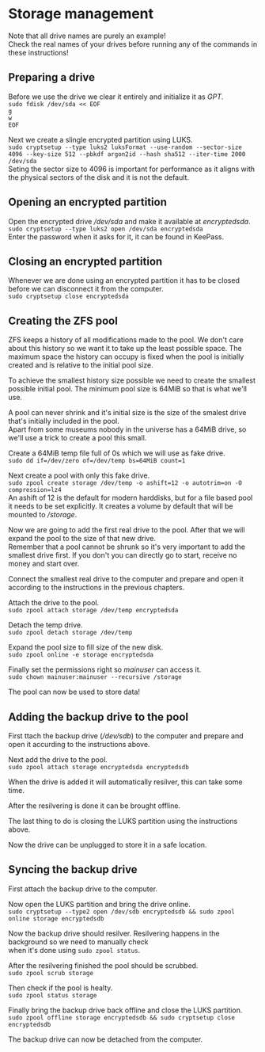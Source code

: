 # Storage management

Note that all drive names are purely an example!\
Check the real names of your drives before running any of the commands in these instructions!

## Preparing a drive
Before we use the drive we clear it entirely and initialize it as *GPT*.\
`sudo fdisk /dev/sda << EOF`\
`g`\
`w`\
`EOF`

Next we create a slingle encrypted partition using LUKS.\
`sudo cryptsetup --type luks2 luksFormat --use-random --sector-size 4096 --key-size 512 --pbkdf argon2id --hash sha512 --iter-time 2000 /dev/sda`\
Seting the sector size to 4096 is important for performance as it aligns with the physical sectors of the disk and it is not the default.

## Opening an encrypted partition
Open the encrypted drive */dev/sda* and make it available at *encryptedsda*.\
`sudo cryptsetup --type luks2 open /dev/sda encryptedsda`\
Enter the password when it asks for it, it can be found in KeePass.

## Closing an encrypted partition
Whenever we are done using an encrypted partition it has to be closed before we can disconnect it from the computer.\
`sudo cryptsetup close encryptedsda`

## Creating the ZFS pool
ZFS keeps a history of all modifications made to the pool. We don't care about this history so we want it to take up the least possible space. The maximum space the history can occupy is fixed when the pool is initially created and is relative to the initial pool size.

To achieve the smallest history size possible we need to create the smallest possible initial pool. The minimum pool size is 64MiB so that is what we'll use.

A pool can never shrink and it's initial size is the size of the smalest drive that's initially included in the pool.\
Apart from some museums nobody in the universe has a 64MiB drive, so we'll use a trick to create a pool this small.

Create a 64MiB temp file full of 0s which we will use as fake drive.\
`sudo dd if=/dev/zero of=/dev/temp bs=64MiB count=1`

Next create a pool with only this fake drive.\
`sudo zpool create storage /dev/temp -o ashift=12 -o autotrim=on -O compression=lz4`\
An ashift of 12 is the default for modern harddisks, but for a file based pool it needs to be set explicitly. It creates a volume by default that will be mounted to */storage*.

Now we are going to add the first real drive to the pool. After that we will expand the pool to the size of that new drive.\
Remember that a pool cannot be shrunk so it's very important to add the smallest drive first. If you don't you can directly go to start, receive no money and start over.

Connect the smallest real drive to the computer and prepare and open it according to the instructions in the previous chapters.

Attach the drive to the pool.\
`sudo zpool attach storage /dev/temp encryptedsda`

Detach the temp drive.\
`sudo zpool detach storage /dev/temp`

Expand the pool size to fill size of the new disk.\
`sudo zpool online -e storage encryptedsda`

Finally set the permissions right so *mainuser* can access it.\
`sudo chown mainuser:mainuser --recursive /storage`

The pool can now be used to store data!

## Adding the backup drive to the pool
First ttach the backup drive (*/dev/sdb*) to the computer and prepare and open it accurding to the instructions above.

Next add the drive to the pool.\
`sudo zpool attach storage encryptedsda encryptedsdb`

When the drive is added it will automatically resilver, this can take some time.

After the resilvering is done it can be brought offline.

The last thing to do is closing the LUKS partition using the instructions above.

Now the drive can be unplugged to store it in a safe location.

## Syncing the backup drive
First attach the backup drive to the computer.

Now open the LUKS partition and bring the drive online.\
`sudo cryptsetup --type2 open /dev/sdb encryptedsdb && sudo zpool online storage encryptedsdb`

Now the backup drive should resilver.
Resilvering happens in the background so we need to manually check\
when it's done using `sudo zpool status`.

After the resilvering finished the pool should be scrubbed.\
`sudo zpool scrub storage`

Then check if the pool is healty.\
`sudo zpool status storage`

Finally bring the backup drive back offline and close the LUKS partition.\
`sudo zpool offline storage encryptedsdb && sudo cryptsetup close encryptedsdb`

The backup drive can now be detached from the computer.